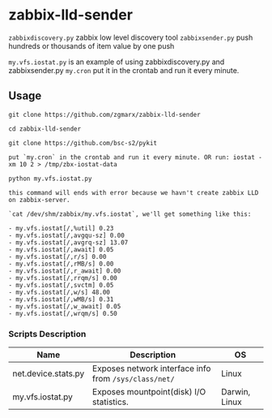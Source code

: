 zabbix-lld-sender
===========

`zabbixdiscovery.py` zabbix low level discovery tool
`zabbixsender.py` push hundreds or thousands of item value by one push

`my.vfs.iostat.py` is an example of using zabbixdiscovery.py and zabbixsender.py
`my.cron` put it in the crontab and run it every minute.

Usage
-----

```shell
git clone https://github.com/zgmarx/zabbix-lld-sender

cd zabbix-lld-sender

git clone https://github.com/bsc-s2/pykit

put `my.cron` in the crontab and run it every minute. OR run: iostat -xm 10 2 > /tmp/zbx-iostat-data

python my.vfs.iostat.py

this command will ends with error because we havn't create zabbix LLD on zabbix-server.

`cat /dev/shm/zabbix/my.vfs.iostat`, we'll get something like this:

- my.vfs.iostat[/,%util] 0.23
- my.vfs.iostat[/,avgqu-sz] 0.00
- my.vfs.iostat[/,avgrq-sz] 13.07
- my.vfs.iostat[/,await] 0.05
- my.vfs.iostat[/,r/s] 0.00
- my.vfs.iostat[/,rMB/s] 0.00
- my.vfs.iostat[/,r_await] 0.00
- my.vfs.iostat[/,rrqm/s] 0.00
- my.vfs.iostat[/,svctm] 0.05
- my.vfs.iostat[/,w/s] 48.00
- my.vfs.iostat[/,wMB/s] 0.31
- my.vfs.iostat[/,w_await] 0.05
- my.vfs.iostat[/,wrqm/s] 0.50

```

### Scripts Description

Name     | Description | OS
---------|-------------|----
net.device.stats.py | Exposes network interface info from `/sys/class/net/` | Linux
my.vfs.iostat.py    | Exposes mountpoint(disk) I/O statistics.              | Darwin, Linux
